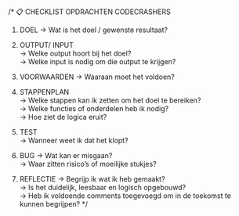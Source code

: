 /* 📋 CHECKLIST OPDRACHTEN CODECRASHERS

1. DOEL
    → Wat is het doel / gewenste resultaat?

2. OUTPUT/ INPUT  
    → Welke output hoort bij het doel?  
    → Welke input is nodig om die output te krijgen?

3. VOORWAARDEN
    → Waaraan moet het voldoen?

4. STAPPENPLAN  
    → Welke stappen kan ik zetten om het doel te bereiken?  
    → Welke functies of onderdelen heb ik nodig?  
    → Hoe ziet de logica eruit?

5. TEST  
   → Wanneer weet ik dat het klopt?


6. BUG
    → Wat kan er misgaan?  
    → Waar zitten risico’s of moeilijke stukjes?

7. REFLECTIE
    → Begrijp ik wat ik heb gemaakt?  
    → Is het duidelijk, leesbaar en logisch opgebouwd?  
    → Heb ik voldoende comments toegevoegd om in de toekomst te kunnen begrijpen?
*/